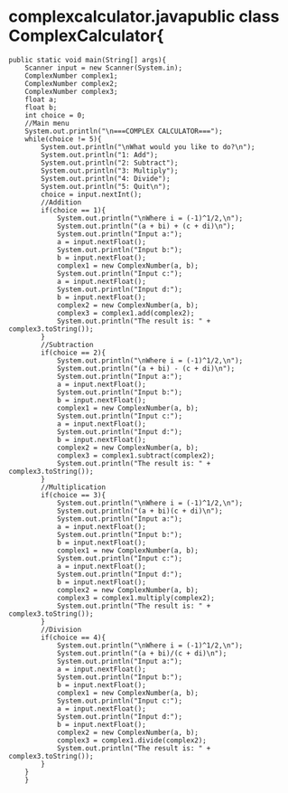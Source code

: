# complexcalculator.javapublic class ComplexCalculator{
	public static void main(String[] args){
		Scanner input = new Scanner(System.in);
		ComplexNumber complex1;
		ComplexNumber complex2;
		ComplexNumber complex3;
		float a;
		float b;
		int choice = 0;
		//Main menu
		System.out.println("\n===COMPLEX CALCULATOR===");
		while(choice != 5){
			System.out.println("\nWhat would you like to do?\n");
			System.out.println("1: Add");
			System.out.println("2: Subtract");
			System.out.println("3: Multiply");
			System.out.println("4: Divide");
			System.out.println("5: Quit\n");
			choice = input.nextInt();
			//Addition
			if(choice == 1){
				System.out.println("\nWhere i = (-1)^1/2,\n");
				System.out.println("(a + bi) + (c + di)\n");
				System.out.println("Input a:");
				a = input.nextFloat();
				System.out.println("Input b:");
				b = input.nextFloat();
				complex1 = new ComplexNumber(a, b);
				System.out.println("Input c:");
				a = input.nextFloat();
				System.out.println("Input d:");
				b = input.nextFloat();
				complex2 = new ComplexNumber(a, b);
				complex3 = complex1.add(complex2);
				System.out.println("The result is: " + complex3.toString());
			}
			//Subtraction
			if(choice == 2){
				System.out.println("\nWhere i = (-1)^1/2,\n");
				System.out.println("(a + bi) - (c + di)\n");
				System.out.println("Input a:");
				a = input.nextFloat();
				System.out.println("Input b:");
				b = input.nextFloat();
				complex1 = new ComplexNumber(a, b);
				System.out.println("Input c:");
				a = input.nextFloat();
				System.out.println("Input d:");
				b = input.nextFloat();
				complex2 = new ComplexNumber(a, b);
				complex3 = complex1.subtract(complex2);
				System.out.println("The result is: " + complex3.toString());
			}
			//Multiplication
			if(choice == 3){
				System.out.println("\nWhere i = (-1)^1/2,\n");
				System.out.println("(a + bi)(c + di)\n");
				System.out.println("Input a:");
				a = input.nextFloat();
				System.out.println("Input b:");
				b = input.nextFloat();
				complex1 = new ComplexNumber(a, b);
				System.out.println("Input c:");
				a = input.nextFloat();
				System.out.println("Input d:");
				b = input.nextFloat();
				complex2 = new ComplexNumber(a, b);
				complex3 = complex1.multiply(complex2);
				System.out.println("The result is: " + complex3.toString());
			}
			//Division
			if(choice == 4){
				System.out.println("\nWhere i = (-1)^1/2,\n");
				System.out.println("(a + bi)/(c + di)\n");
				System.out.println("Input a:");
				a = input.nextFloat();
				System.out.println("Input b:");
				b = input.nextFloat();
				complex1 = new ComplexNumber(a, b);
				System.out.println("Input c:");
				a = input.nextFloat();
				System.out.println("Input d:");
				b = input.nextFloat();
				complex2 = new ComplexNumber(a, b);
				complex3 = complex1.divide(complex2);
				System.out.println("The result is: " + complex3.toString());
			}
		}
		}
